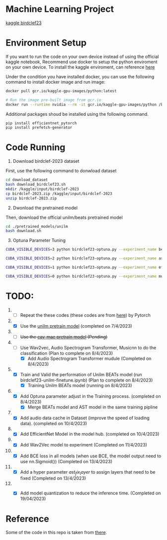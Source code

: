 # Machine Learning Project

[kaggle birdclef23](https://www.kaggle.com/competitions/birdclef-2023)

# Environment Setup
If you want to run the code on your own device instead of using the official kaggle notebook, Recommend use docker to setup the python enviroment on your own device. To install the kaggle enviroment, can reference [here](https://github.com/Kaggle/docker-python)

Under the condition you have installed docker, you can use the following command to install docker image and run image:

```bash
docker pull gcr.io/kaggle-gpu-images/python:latest

# Run the image pre-built image from gcr.io
docker run --runtime nvidia --rm -it gcr.io/kaggle-gpu-images/python /bin/bash
```

Additional packages shoud be installed using the following command.

```bash
pip install efficientnet_pytorch
pip install prefetch-generator
```

# Code Running

1. Download birdclef-2023 dataset

First, use the following command to donwload dataset

```bash
cd download_dataset
bash download_birdclef23.sh
mkdir /kaggle/input/birdclef-2023
cp birdclef-2023.zip /kaggle/input/birdclef-2023
unzip birdclef-2023.zip
```

2. Dwonload the pretrained model

Then, download the official unilm/beats pretrained model
```bash
cd ./pretrained_models/unilm
bash download.sh
```

3. Optuna Parameter Tuning

```bash
CUDA_VISIBLE_DEVICES=3 python birdclef23-optuna.py --experiment_name beats --model_name beats --eval_step 1

CUDA_VISIBLE_DEVICES=2 python birdclef23-optuna.py --experiment_name ast --model_name ast --eval_step 1

CUDA_VISIBLE_DEVICES=1 python birdclef23-optuna.py --experiment_name efficientnet --model_name efficientnet --eval_step 1

CUDA_VISIBLE_DEVICES=0 python birdclef23-optuna.py --experiment_name musicnn --model_name musicnn --eval_step 1
```


# TODO:
1. - [ ] Repeat the these codes (these codes are from [here](https://www.kaggle.com/code/awsaf49/birdclef23-pretraining-is-all-you-need-train/notebook#Data-Augmentation-%F0%9F%8C%88)) by Pytorch 
2. - [x] Use the [unilm pretrain model](https://github.com/microsoft/unilm/tree/master/beats)   (completed on 7/4/2023)
3. - [ ] ~~Use the [cav-mae pretrain model](https://github.com/yuangongnd/cav-mae) (Pending)~~
4. - [ ] Use Wav2vec, Audio Spectrogram Transformer, Musicnn to do the classification  (Plan to complete on 8/4/2023)
     - [x] Add Audio Spectrogram Transformer mudule (Completed on 8/4/2023)
5. - [x] Train and Valid the performation of Unilm BEATs model (run birdclef23-unilm-finetune.ipynb) (Plan to complete on 8/4/2023)
     - [x] Training Unilm BEATs model (running on 8/4/2023)
6. - [x] Add Optuna parameter adjust in the Training process. (completed on 8/4/2023)
     - [x] Merge BEATs model and AST model in the same training pipline
7. - [x] Add audio data cache in Dataset (improve the speed of loading data). (completed on 10/4/2023)
8. - [x] Add EfficientNet Model in the model hub. (completed on 10/4/2023)
9. - [x] Add Wav2Vec model to experiment (Completed on 11/4/2023)
10. - [x] Add BCE loss in all models (when use BCE, the model output need to use nn.Sigmoid()) (Completed on 13/4/2023)
11. - [x] Add a hyper parameter $ast_fix_layer$ to assign layers that need to be fixed (Completed on 13/4/2023)
12. - [x] Add model quantization to reduce the inference time. (Completed on 19/04/2023)



# Reference

Some of the code in this repo is taken from [there](https://www.kaggle.com/code/awsaf49/birdclef23-pretraining-is-all-you-need-train/notebook#Data-Augmentation-%F0%9F%8C%88).